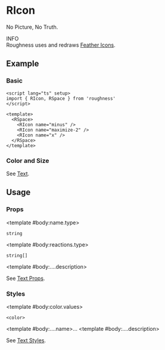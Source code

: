<script lang="ts" setup>
import { RAlert, RDetails, RIcon, RSpace, RTable, RText } from 'roughness'
</script>

# RIcon

No Picture, No Truth.

<RAlert type="info">

INFO<br>Roughness uses and redraws [Feather Icons](https://feathericons.com/).

</RAlert>

## Example

### Basic

<RDetails>
  <template #summary>Show Code</template>

```vue
<script lang="ts" setup>
import { RIcon, RSpace } from 'roughness'
</script>

<template>
  <RSpace>
    <RIcon name="minus" />
    <RIcon name="maximize-2" />
    <RIcon name="x" />
  </RSpace>
</template>
```

</RDetails>

<RSpace>
  <RIcon name="minus" />
  <RIcon name="maximize-2" />
  <RIcon name="x" />
</RSpace>

### Color and Size

See [Text](/components/text).

## Usage

### Props

<RSpace overflow>
<RTable
  :columns="['name', 'type', 'default', 'description']"
  :rows="['name', 'reactions', '...']"
>
  <template #body:*.name="{ row }">{{ row }}</template>

  <template #body:name.type>

  `string`

  </template>
  <template #body:name.default>
    <RText type="error">Required</RText>
  </template>
  <template #body:name.description>

  Name of the icon in [Feather Icons](https://feathericons.com/).

  </template>

  <template #body:reactions.type>

  `string[]`

  </template>
  <template #body:reactions.default>

  `[]`

  </template>
  <template #body:reactions.description>

  States that trigger graphics redrawing.

  See [Reactions](/guide/theme#reactions).

  </template>

  <template #body:....description>

  See [Text Props](/components/text#props).

  </template>
</RTable>
</RSpace>

### Styles

<RSpace overflow>
<RTable
  :columns="['name', 'values', 'default', 'description']"
  :rows="['color', '...']"
>
  <template #body:*.name="{ row }">--r-icon-{{ row }}</template>

  <template #body:color.values>

  `<color>`

  </template>
  <template #body:color.default>

  `var(--r-common-text-color)` for `default` `type`, other theme colors for other `type`

  </template>
  <template #body:color.description>
    Color of the icon.
  </template>

  <template #body:....name>...</template>
  <template #body:....description>

  See [Text Styles](/components/text#styles).

  </template>
</RTable>
</RSpace>
